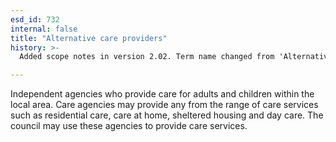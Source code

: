 ```yaml
---
esd_id: 732
internal: false
title: "Alternative care providers"
history: >-
  Added scope notes in version 2.02. Term name changed from 'Alternative providers of care' to 'Care - alternative providers' in version 3.00. Name changed to 'Alternative care providers' in version 4.00.

---
```


Independent agencies who provide care for adults and children within the local area.  Care agencies may provide any from the range of care services such as residential care, care at home, sheltered housing and day care.  The council may use these agencies to provide care services.

